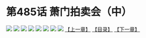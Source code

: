 # 第485话 萧门拍卖会（中）
![](https://mhpic.xiaomingtaiji.net/comic/D/斗破苍穹拆分版/485话/1.jpg-zymk.middle.webp)
![](https://mhpic.xiaomingtaiji.net/comic/D/斗破苍穹拆分版/485话/2.jpg-zymk.middle.webp)
![](https://mhpic.xiaomingtaiji.net/comic/D/斗破苍穹拆分版/485话/3.jpg-zymk.middle.webp)
![](https://mhpic.xiaomingtaiji.net/comic/D/斗破苍穹拆分版/485话/4.jpg-zymk.middle.webp)
![](https://mhpic.xiaomingtaiji.net/comic/D/斗破苍穹拆分版/485话/5.jpg-zymk.middle.webp)
![](https://mhpic.xiaomingtaiji.net/comic/D/斗破苍穹拆分版/485话/6.jpg-zymk.middle.webp)
![](https://mhpic.xiaomingtaiji.net/comic/D/斗破苍穹拆分版/485话/7.jpg-zymk.middle.webp)
![](https://mhpic.xiaomingtaiji.net/comic/D/斗破苍穹拆分版/485话/8.jpg-zymk.middle.webp)
[【上一章】](./484.md)
[【目录】](./READMD.md)
[【下一章】](./486.md)
